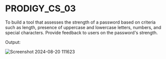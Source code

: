 # PRODIGY_CS_03

To build a tool that assesses the strength of a password based on criteria such as length, presence of uppercase and lowercase letters, numbers, and special characters. Provide feedback to users on the password's strength.


Output:

![Screenshot 2024-08-20 111623](https://github.com/user-attachments/assets/064a44be-f3fd-49db-aa37-d23f9dcd3420)

